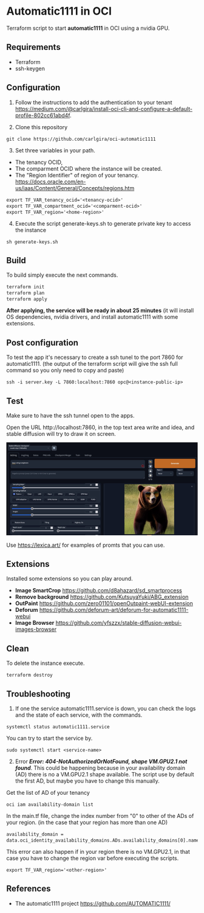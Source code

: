 # Automatic1111 in OCI
Terraform script to start **automatic1111** in OCI using a nvidia GPU.

## Requirements
- Terraform
- ssh-keygen

## Configuration

1. Follow the instructions to add the authentication to your tenant https://medium.com/@carlgira/install-oci-cli-and-configure-a-default-profile-802cc61abd4f.

2. Clone this repository
```
git clone https://github.com/carlgira/oci-automatic1111
```

3. Set three variables in your path. 
- The tenancy OCID, 
- The comparment OCID where the instance will be created.
- The "Region Identifier" of region of your tenancy. https://docs.oracle.com/en-us/iaas/Content/General/Concepts/regions.htm

```
export TF_VAR_tenancy_ocid='<tenancy-ocid>'
export TF_VAR_compartment_ocid='<comparment-ocid>'
export TF_VAR_region='<home-region>'
```

4. Execute the script generate-keys.sh to generate private key to access the instance
```
sh generate-keys.sh
```

## Build
To build simply execute the next commands. 
```
terraform init
terraform plan
terraform apply
```

**After applying, the service will be ready in about 25 minutes** (it will install OS dependencies, nvidia drivers, and install automatic1111 with some extensions.

## Post configuration
To test the app it's necessary to create a ssh tunel to the port 7860  for automatic1111.  (the output of the terraform script will give the ssh full command so you only need to copy and paste)

```
ssh -i server.key -L 7860:localhost:7860 opc@<instance-public-ip>
```

## Test
Make sure to have the ssh tunnel open to  the apps.

Open the URL http://localhost:7860, in the top text area write and idea, and stable diffusion will try to draw it on screen. 

<img src="images/stable-diffusion-webui.jpg" />

Use https://lexica.art/ for examples of promts that you can use.


## Extensions

Installed some extensions so you can play around.

- **Image SmartCrop** https://github.com/d8ahazard/sd_smartprocess
- **Remove background** https://github.com/KutsuyaYuki/ABG_extension
- **OutPaint** https://github.com/zero01101/openOutpaint-webUI-extension
- **Deforum** https://github.com/deforum-art/deforum-for-automatic1111-webui
- **Image Browser** https://github.com/yfszzx/stable-diffusion-webui-images-browser

## Clean
To delete the instance execute.
```
terraform destroy
```

## Troubleshooting
1. If one the service automatic1111.service is down, you can check the logs and the state of each service, with the commands.

```
systemctl status automatic1111.service
```

You can try to start the service by.
```
sudo systemctl start <service-name>
```

2. Error ***Error: 404-NotAuthorizedOrNotFound, shape VM.GPU2.1 not found***.
This could be happening because in your availability domain (AD) there is no a VM.GPU2.1 shape available. The script use by default the first AD, but maybe you have to change this manually.

Get the list of AD of your tenancy
```
oci iam availability-domain list
```

In the main.tf file, change the index number from "0" to other of the ADs of your region. (in the case that your region has more than one AD)
```
availability_domain = data.oci_identity_availability_domains.ADs.availability_domains[0].name
```
This error can also happen if in your region there is no VM.GPU2.1, in that case you have to change the region var before executing the scripts. 
```
export TF_VAR_region='<other-region>'
```

## References
- The automatic1111 project https://github.com/AUTOMATIC1111/